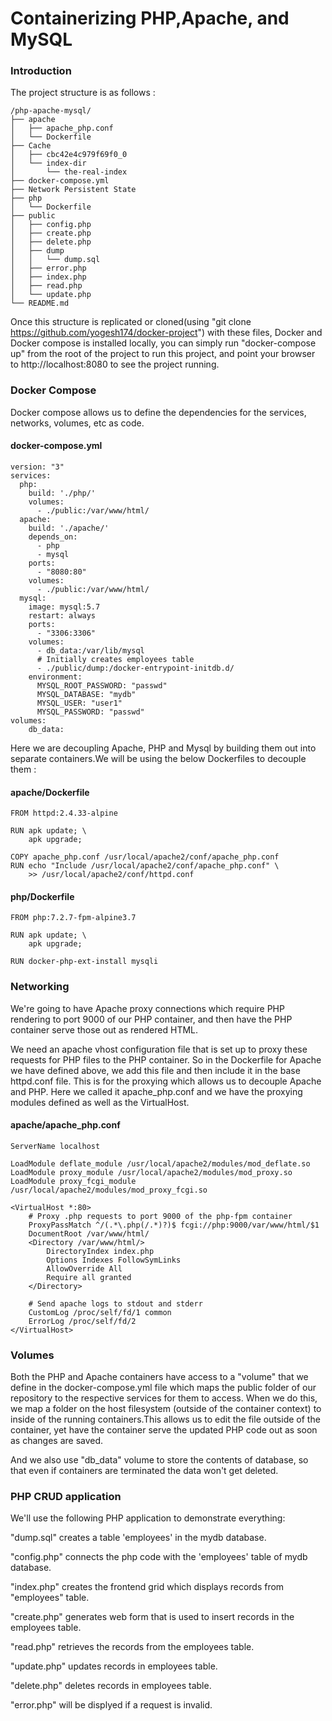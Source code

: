 Containerizing PHP,Apache, and MySQL
===================================

### Introduction
The project structure is as follows :

```
/php-apache-mysql/
├── apache
│   ├── apache_php.conf
│   └── Dockerfile
├── Cache
│   ├── cbc42e4c979f69f0_0
│   └── index-dir
│       └── the-real-index
├── docker-compose.yml
├── Network Persistent State
├── php
│   └── Dockerfile
├── public
│   ├── config.php
│   ├── create.php
│   ├── delete.php
│   ├── dump
│   │   └── dump.sql
│   ├── error.php
│   ├── index.php
│   ├── read.php
│   └── update.php
└── README.md
```

Once this structure is replicated or cloned(using "git clone https://github.com/yogesh174/docker-project") with these files, Docker and Docker compose is installed locally, you can simply run "docker-compose up" from the root of the project to run this project, and point your browser to http://localhost:8080 to see the project running.

### Docker Compose

Docker compose allows us to define the dependencies for the services, networks, volumes, etc as code.

#### docker-compose.yml
```
version: "3"
services:
  php:
    build: './php/'
    volumes:
      - ./public:/var/www/html/
  apache:
    build: './apache/'
    depends_on:
      - php
      - mysql
    ports:
      - "8080:80"
    volumes:
      - ./public:/var/www/html/
  mysql:
    image: mysql:5.7
    restart: always
    ports:
      - "3306:3306"
    volumes:
      - db_data:/var/lib/mysql
      # Initially creates employees table
      - ./public/dump:/docker-entrypoint-initdb.d/
    environment:
      MYSQL_ROOT_PASSWORD: "passwd"
      MYSQL_DATABASE: "mydb"
      MYSQL_USER: "user1"
      MYSQL_PASSWORD: "passwd"
volumes:
    db_data:
```

Here we are decoupling Apache, PHP and Mysql by building them out into separate containers.We will be using the below Dockerfiles to decouple them : 

#### apache/Dockerfile
```
FROM httpd:2.4.33-alpine

RUN apk update; \
    apk upgrade;

COPY apache_php.conf /usr/local/apache2/conf/apache_php.conf
RUN echo "Include /usr/local/apache2/conf/apache_php.conf" \
    >> /usr/local/apache2/conf/httpd.conf
```

#### php/Dockerfile
```
FROM php:7.2.7-fpm-alpine3.7

RUN apk update; \
    apk upgrade;

RUN docker-php-ext-install mysqli
```

### Networking

We're going to have Apache proxy connections which require PHP rendering to port 9000 of our PHP container, and then have the PHP container serve those out as rendered HTML.

We need an apache vhost configuration file that is set up to proxy these requests for PHP files to the PHP container. So in the Dockerfile for Apache we have defined above, we add this file and then include it in the base httpd.conf file. This is for the proxying which allows us to decouple Apache and PHP. Here we called it apache_php.conf and we have the proxying modules defined as well as the VirtualHost.

#### apache/apache_php.conf
```
ServerName localhost

LoadModule deflate_module /usr/local/apache2/modules/mod_deflate.so
LoadModule proxy_module /usr/local/apache2/modules/mod_proxy.so
LoadModule proxy_fcgi_module /usr/local/apache2/modules/mod_proxy_fcgi.so

<VirtualHost *:80>
    # Proxy .php requests to port 9000 of the php-fpm container
    ProxyPassMatch ^/(.*\.php(/.*)?)$ fcgi://php:9000/var/www/html/$1
    DocumentRoot /var/www/html/
    <Directory /var/www/html/>
        DirectoryIndex index.php
        Options Indexes FollowSymLinks
        AllowOverride All
        Require all granted
    </Directory>
    
    # Send apache logs to stdout and stderr
    CustomLog /proc/self/fd/1 common
    ErrorLog /proc/self/fd/2
</VirtualHost>
```

### Volumes

Both the PHP and Apache containers have access to a "volume" that we define in the docker-compose.yml file which maps the public folder of our repository to the respective services for them to access. When we do this, we map a folder on the host filesystem (outside of the container context) to inside of the running containers.This allows us to edit the file outside of the container, yet have the container serve the updated PHP code out as soon as changes are saved.

And we also use "db_data" volume to store the contents of database, so that even if containers are terminated the data won't get deleted.

### PHP CRUD application

We'll use the following PHP application to demonstrate everything:

"dump.sql" creates a table 'employees' in the mydb database. 

"config.php" connects the php code with the 'employees' table of mydb database.

"index.php" creates the frontend grid which displays records from "employees" table.

"create.php" generates web form that is used to insert records in the employees table.

"read.php" retrieves the records from the employees table.

"update.php" updates records in employees table.

"delete.php" deletes records in employees table.

"error.php" will be displyed if a request is invalid.


